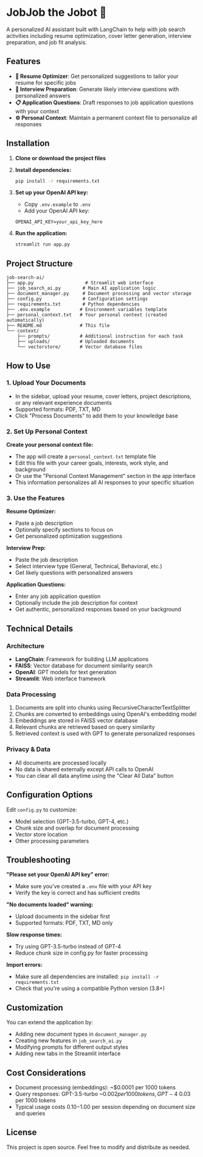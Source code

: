 # JobJob the Jobot 🤖

A personalized AI assistant built with LangChain to help with job search activities including resume optimization, cover letter generation, interview preparation, and job fit analysis.

## Features

- **📝 Resume Optimizer**: Get personalized suggestions to tailor your resume for specific jobs
- **🎤 Interview Preparation**: Generate likely interview questions with personalized answers
- **📋 Application Questions**: Draft responses to job application questions with your context
- **⚙️ Personal Context**: Maintain a permanent context file to personalize all responses

## Installation

1. **Clone or download the project files**

2. **Install dependencies:**
   ```bash
   pip install -r requirements.txt
   ```

3. **Set up your OpenAI API key:**
   - Copy `.env.example` to `.env`
   - Add your OpenAI API key:
   ```
   OPENAI_API_KEY=your_api_key_here
   ```

4. **Run the application:**
   ```bash
   streamlit run app.py
   ```

## Project Structure

```
job-search-ai/
├── app.py                   # Streamlit web interface
├── job_search_ai.py        # Main AI application logic
├── document_manager.py     # Document processing and vector storage
├── config.py               # Configuration settings
├── requirements.txt        # Python dependencies
├── .env.example           # Environment variables template
├── personal_context.txt   # Your personal context (created automatically)
├── README.md              # This file
└── context/
    ├── prompts/           # Additional instruction for each task
    ├── uploads/           # Uploaded documents
    └── vectorstore/       # Vector database files
```

## How to Use

### 1. Upload Your Documents
- In the sidebar, upload your resume, cover letters, project descriptions, or any relevant experience documents
- Supported formats: PDF, TXT, MD
- Click "Process Documents" to add them to your knowledge base

### 2. Set Up Personal Context

**Create your personal context file:**
- The app will create a `personal_context.txt` template file
- Edit this file with your career goals, interests, work style, and background
- Or use the "Personal Context Management" section in the app interface
- This information personalizes all AI responses to your specific situation

### 3. Use the Features

**Resume Optimizer:**
- Paste a job description
- Optionally specify sections to focus on
- Get personalized optimization suggestions

**Interview Prep:**
- Paste the job description
- Select interview type (General, Technical, Behavioral, etc.)
- Get likely questions with personalized answers

**Application Questions:**
- Enter any job application question
- Optionally include the job description for context
- Get authentic, personalized responses based on your background

## Technical Details

### Architecture
- **LangChain**: Framework for building LLM applications
- **FAISS**: Vector database for document similarity search
- **OpenAI**: GPT models for text generation
- **Streamlit**: Web interface framework

### Data Processing
1. Documents are split into chunks using RecursiveCharacterTextSplitter
2. Chunks are converted to embeddings using OpenAI's embedding model
3. Embeddings are stored in FAISS vector database
4. Relevant chunks are retrieved based on query similarity
5. Retrieved context is used with GPT to generate personalized responses

### Privacy & Data
- All documents are processed locally
- No data is shared externally except API calls to OpenAI
- You can clear all data anytime using the "Clear All Data" button

## Configuration Options

Edit `config.py` to customize:
- Model selection (GPT-3.5-turbo, GPT-4, etc.)
- Chunk size and overlap for document processing
- Vector store location
- Other processing parameters

## Troubleshooting

**"Please set your OpenAI API key" error:**
- Make sure you've created a `.env` file with your API key
- Verify the key is correct and has sufficient credits

**"No documents loaded" warning:**
- Upload documents in the sidebar first
- Supported formats: PDF, TXT, MD only

**Slow response times:**
- Try using GPT-3.5-turbo instead of GPT-4
- Reduce chunk size in config.py for faster processing

**Import errors:**
- Make sure all dependencies are installed: `pip install -r requirements.txt`
- Check that you're using a compatible Python version (3.8+)

## Customization

You can extend the application by:
- Adding new document types in `document_manager.py`
- Creating new features in `job_search_ai.py`
- Modifying prompts for different output styles
- Adding new tabs in the Streamlit interface

## Cost Considerations

- Document processing (embeddings): ~$0.0001 per 1000 tokens
- Query responses: GPT-3.5-turbo ~$0.002 per 1000 tokens, GPT-4 ~$0.03 per 1000 tokens
- Typical usage costs $0.10-$1.00 per session depending on document size and queries

## License

This project is open source. Feel free to modify and distribute as needed.